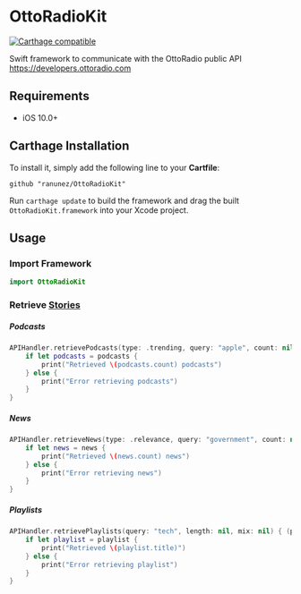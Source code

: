 




# OttoRadioKit
[![Carthage compatible](https://img.shields.io/badge/Carthage-compatible-4BC51D.svg?style=flat)](https://github.com/Carthage/Carthage)

Swift framework to communicate with the OttoRadio public API https://developers.ottoradio.com

## Requirements

- iOS 10.0+

## Carthage Installation

To install it, simply add the following line to your **Cartfile**:

```ogdl
github "ranunez/OttoRadioKit"
```

Run `carthage update` to build the framework and drag the built `OttoRadioKit.framework` into your Xcode project.

## Usage

### Import Framework
```swift
import OttoRadioKit
```

### Retrieve [Stories](https://developers.ottoradio.com/docs/object/story/)


##### Podcasts
```swift
APIHandler.retrievePodcasts(type: .trending, query: "apple", count: nil) { (podcasts) in
    if let podcasts = podcasts {
        print("Retrieved \(podcasts.count) podcasts")
    } else {
        print("Error retrieving podcasts")
    }
}
```

##### News
```swift
APIHandler.retrieveNews(type: .relevance, query: "government", count: nil) { (news) in
    if let news = news {
        print("Retrieved \(news.count) news")
    } else {
        print("Error retrieving news")
    }
}
```

##### Playlists
```swift
APIHandler.retrievePlaylists(query: "tech", length: nil, mix: nil) { (playlist) in
    if let playlist = playlist {
        print("Retrieved \(playlist.title)")
    } else {
        print("Error retrieving playlist")
    }
}
```
